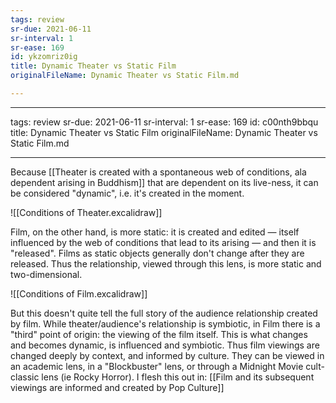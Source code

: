 ```yaml
---
tags: review
sr-due: 2021-06-11
sr-interval: 1
sr-ease: 169
id: ykzomriz0ig
title: Dynamic Theater vs Static Film
originalFileName: Dynamic Theater vs Static Film.md

---
```


---
tags: review
sr-due: 2021-06-11
sr-interval: 1
sr-ease: 169
id: c00nth9bbqu
title: Dynamic Theater vs Static Film
originalFileName: Dynamic Theater vs Static Film.md

---

Because [[Theater is created with a spontaneous web of conditions, ala dependent arising in Buddhism]] that are dependent on its live-ness, it can be considered "dynamic", i.e. it's created in the moment.

![[Conditions of Theater.excalidraw]]

Film, on the other hand, is more static: it is created and edited — itself influenced by the web of conditions that lead to its arising — and then it is "released". Films as static objects generally don't change after they are released. Thus the relationship, viewed through this lens, is more static and two-dimensional.

![[Conditions of Film.excalidraw]]

But this doesn't quite tell the full story of the audience relationship created by film. While theater/audience's relationship is symbiotic, in Film there is a "third" point of origin: the viewing of the film itself. This is what changes and becomes dynamic, is influenced and symbiotic. Thus film viewings are changed deeply by context, and informed by culture. They can be viewed in an academic lens, in  a "Blockbuster" lens, or through a Midnight Movie cult-classic lens (ie Rocky Horror). I flesh this out in: [[Film and its subsequent viewings are informed and created by Pop Culture]]

